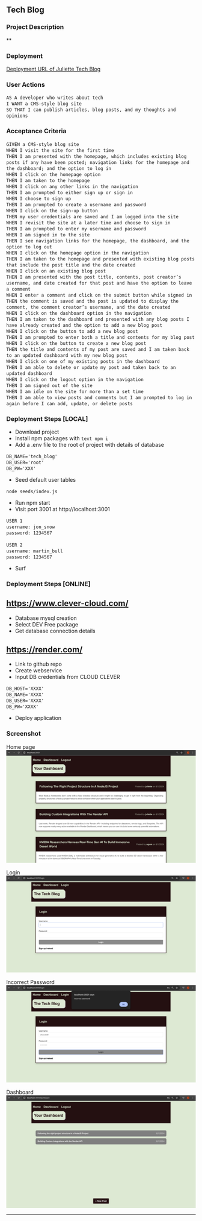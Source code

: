 ## Tech Blog
   
### Project Description

**

### Deployment

[Deployment URL of Juliette Tech Blog](https://tech-blog-uy12.onrender.com/)
  
### User Actions

```
AS A developer who writes about tech
I WANT a CMS-style blog site
SO THAT I can publish articles, blog posts, and my thoughts and opinions
```

### Acceptance Criteria

```
GIVEN a CMS-style blog site
WHEN I visit the site for the first time
THEN I am presented with the homepage, which includes existing blog posts if any have been posted; navigation links for the homepage and the dashboard; and the option to log in
WHEN I click on the homepage option
THEN I am taken to the homepage
WHEN I click on any other links in the navigation
THEN I am prompted to either sign up or sign in
WHEN I choose to sign up
THEN I am prompted to create a username and password
WHEN I click on the sign-up button
THEN my user credentials are saved and I am logged into the site
WHEN I revisit the site at a later time and choose to sign in
THEN I am prompted to enter my username and password
WHEN I am signed in to the site
THEN I see navigation links for the homepage, the dashboard, and the option to log out
WHEN I click on the homepage option in the navigation
THEN I am taken to the homepage and presented with existing blog posts that include the post title and the date created
WHEN I click on an existing blog post
THEN I am presented with the post title, contents, post creator’s username, and date created for that post and have the option to leave a comment
WHEN I enter a comment and click on the submit button while signed in
THEN the comment is saved and the post is updated to display the comment, the comment creator’s username, and the date created
WHEN I click on the dashboard option in the navigation
THEN I am taken to the dashboard and presented with any blog posts I have already created and the option to add a new blog post
WHEN I click on the button to add a new blog post
THEN I am prompted to enter both a title and contents for my blog post
WHEN I click on the button to create a new blog post
THEN the title and contents of my post are saved and I am taken back to an updated dashboard with my new blog post
WHEN I click on one of my existing posts in the dashboard
THEN I am able to delete or update my post and taken back to an updated dashboard
WHEN I click on the logout option in the navigation
THEN I am signed out of the site
WHEN I am idle on the site for more than a set time
THEN I am able to view posts and comments but I am prompted to log in again before I can add, update, or delete posts
```

### Deployment Steps [LOCAL]

- Download project
- Install npm packages with ```text npm i```
- Add a .env file to the root of project with details of database

```text
DB_NAME='tech_blog'
DB_USER='root'
DB_PW='XXX'
```

- Seed default user tables
```text
node seeds/index.js
```

- Run npm start
- Visit port 3001 at http://localhost:3001

```text
USER 1
username: jon_snow
password: 1234567

USER 2
username: martin_bull
password: 1234567
```
- Surf

### Deployment Steps [ONLINE]

## https://www.clever-cloud.com/

- Database mysql creation
- Select DEV Free package
- Get database connection details

## https://render.com/

- Link to github repo
- Create webservice
- Input DB credentials from CLOUD CLEVER

```text
DB_HOST='XXXX'
DB_NAME='XXXX'
DB_USER='XXXX'
DB_PW='XXXX'
```

- Deploy application


### Screenshot

Home page
![](images/screenshot1.png)

Login
![](images/screenshot2.png)

Incorrect Password
![](images/screenshot3.png)

Dashboard
![](images/screenshot4.png)

------------------------